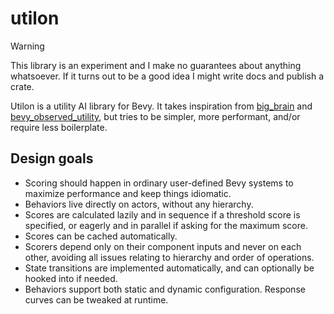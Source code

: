 # utilon

> [!WARNING]  
> This library is an experiment and I make no guarantees about anything whatsoever. If it turns out to be a good idea I might write docs and publish a crate.

Utilon is a utility AI library for Bevy. It takes inspiration from [big_brain](https://github.com/zkat/big-brain) and [bevy_observed_utility](https://github.com/ItsDoot/bevy_observed_utility), but tries to be simpler, more performant, and/or require less boilerplate. 

## Design goals

- Scoring should happen in ordinary user-defined Bevy systems to maximize performance and keep things idiomatic.
- Behaviors live directly on actors, without any hierarchy.
- Scores are calculated lazily and in sequence if a threshold score is specified, or eagerly and in parallel if asking for the maximum score.
- Scores can be cached automatically.
- Scorers depend only on their component inputs and never on each other, avoiding all issues relating to hierarchy and order of operations.
- State transitions are implemented automatically, and can optionally be hooked into if needed.
- Behaviors support both static and dynamic configuration. Response curves can be tweaked at runtime.
